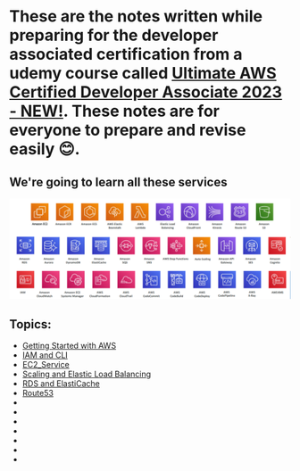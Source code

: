 # These are the notes written while preparing for the developer associated certification from a udemy course called [Ultimate AWS Certified Developer Associate 2023 - NEW!](https://www.udemy.com/course/aws-certified-developer-associate-dva-c01/). These notes are for everyone to prepare and revise easily 😊. 

## We're going to learn all these services
![](Assets/2023-02-25-21-48-27.png)

## Topics:
* [Getting Started with AWS](GettingStartedWithAWS/AWS_Overview.md)
* [IAM and CLI](IAM-AWS_CLI/README.md)
* [EC2_Service](EC2_Service/README.md)
* [Scaling and Elastic Load Balancing](ELB+ASG/README.md)
* [RDS and ElastiCache](RDS_Aurora_ECache/README.md)
* [Route53](Route53/README.md)
* [](https://)
* [](https://)
* [](https://)
* [](https://)
* [](https://)
* [](https://)
* [](https://)